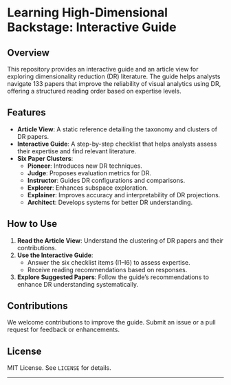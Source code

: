 # Learning High-Dimensional Backstage: Interactive Guide

## Overview

This repository provides an interactive guide and an article view for exploring dimensionality reduction (DR) literature. The guide helps analysts navigate 133 papers that improve the reliability of visual analytics using DR, offering a structured reading order based on expertise levels.

## Features

- **Article View**: A static reference detailing the taxonomy and clusters of DR papers.
- **Interactive Guide**: A step-by-step checklist that helps analysts assess their expertise and find relevant literature.
- **Six Paper Clusters**:
  - **Pioneer**: Introduces new DR techniques.
  - **Judge**: Proposes evaluation metrics for DR.
  - **Instructor**: Guides DR configurations and comparisons.
  - **Explorer**: Enhances subspace exploration.
  - **Explainer**: Improves accuracy and interpretability of DR projections.
  - **Architect**: Develops systems for better DR understanding.

## How to Use

1. **Read the Article View**: Understand the clustering of DR papers and their contributions.
2. **Use the Interactive Guide**:
   - Answer the six checklist items (I1–I6) to assess expertise.
   - Receive reading recommendations based on responses.
3. **Explore Suggested Papers**: Follow the guide’s recommendations to enhance DR understanding systematically.

## Contributions

We welcome contributions to improve the guide. Submit an issue or a pull request for feedback or enhancements.

## License

MIT License. See `LICENSE` for details.

---

